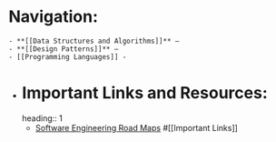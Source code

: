 # Navigation:
	- **[[Data Structures and Algorithms]]** –
	- **[[Design Patterns]]** –
	- [[Programming Languages]] -
- # Important Links and Resources:
  heading:: 1
	- [Software Engineering Road Maps](https://roadmap.sh/) #[[Important Links]]